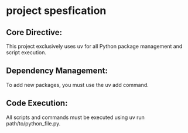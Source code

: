 # project spesfication

## Core Directive: 
This project exclusively uses uv for all Python package management and script execution.

## Dependency Management: 
To add new packages, you must use the uv add <package-name> command.

## Code Execution: 
All scripts and commands must be executed using uv run path/to/python_file.py.